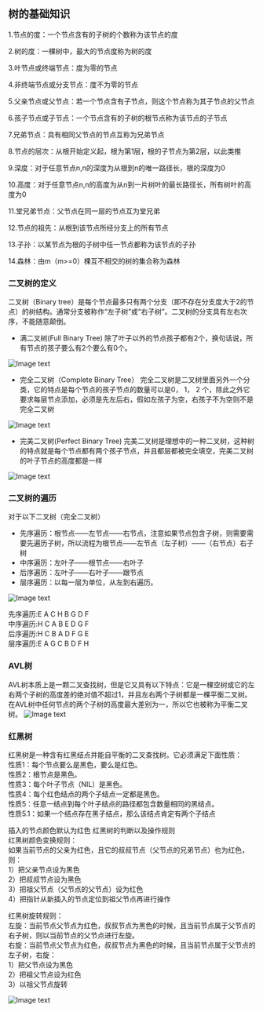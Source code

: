 ## 树的基础知识

1.节点的度：一个节点含有的子树的个数称为该节点的度

2.树的度：一棵树中，最大的节点度称为树的度

3.叶节点或终端节点：度为零的节点

4.非终端节点或分支节点：度不为零的节点

5.父亲节点或父节点：若一个节点含有子节点，则这个节点称为其子节点的父节点

6.孩子节点或子节点：一个节点含有的子树的根节点称为该节点的子节点

7.兄弟节点：具有相同父节点的节点互称为兄弟节点

8.节点的层次：从根开始定义起，根为第1层，根的子节点为第2层，以此类推

9.深度：对于任意节点n,n的深度为从根到n的唯一路径长，根的深度为0

10.高度：对于任意节点n,n的高度为从n到一片树叶的最长路径长，所有树叶的高度为0

11.堂兄弟节点：父节点在同一层的节点互为堂兄弟

12.节点的祖先：从根到该节点所经分支上的所有节点

13.子孙：以某节点为根的子树中任一节点都称为该节点的子孙

14.森林：由m（m>=0）棵互不相交的树的集合称为森林


### 二叉树的定义

   二叉树（Binary tree）是每个节点最多只有两个分支（即不存在分支度大于2的节点）的树结构。通常分支被称作“左子树”或“右子树”。二叉树的分支具有左右次序，不能随意颠倒。
   
   * 满二叉树(Full Binary Tree)
   除了叶子以外的节点孩子都有2个，换句话说，所有节点的孩子要么有2个要么有0个。
   
   ![Image text](https://github.com/Aaronlllao/DataStructure/blob/master/%E6%A0%91/picture/Full-Binary-Tree.png)    
   
   * 完全二叉树（Complete Binary Tree）
   完全二叉树是二叉树里面另外一个分类，它的特点是每个节点的孩子节点的数量可以是0， 1， 2 个，除此之外它要求每层节点添加，必须是先左后右，假如左孩子为空，右孩子不为空则不是完全二叉树    
   
   ![Image text]( https://github.com/Aaronlllao/DataStructure/blob/master/%E6%A0%91/picture/complete-full-trees1.png)   
    
   * 完美二叉树(Perfect Binary Tree)
   完美二叉树是理想中的一种二叉树，这种树的特点就是每个节点都有两个孩子节点，并且都层都被完全填空，完美二叉树的叶子节点的高度都是一样  
   
   ![Image text](https://github.com/Aaronlllao/DataStructure/blob/master/%E6%A0%91/picture/perfect-binary-tree.png)
  
   
### 二叉树的遍历

对于以下二叉树（完全二叉树）
* 先序遍历：根节点——左节点——右节点，注意如果节点包含子树，则需要需要先遍历子树，所以流程为根节点——左节点（左子树）——（右节点）右子树  
* 中序遍历：左叶子——根节点——右叶子
* 后序遍历：左叶子——右叶子——跟节点
* 层序遍历：以每一层为单位，从左到右遍历。

 ![Image text](https://github.com/Aaronlllao/DataStructure/blob/master/%E6%A0%91/picture/Complete%20Binary%20Tree.png)
 
 先序遍历:E A C H B G D F  
 中序遍历:H C A B E D G F    
 后序遍历:H C B A D F G E    
 层序遍历:E A G C B D F H    

### AVL树  
AVL树本质上是一颗二叉查找树，但是它又具有以下特点：它是一棵空树或它的左右两个子树的高度差的绝对值不超过1，并且左右两个子树都是一棵平衡二叉树。在AVL树中任何节点的两个子树的高度最大差别为一，所以它也被称为平衡二叉树。
![Image text](https://github.com/Aaronlllao/DataStructure/blob/master/%E6%A0%91/picture/bst%20avl.png)

### 红黑树  
红黑树是一种含有红黑结点并能自平衡的二叉查找树。它必须满足下面性质：  
性质1：每个节点要么是黑色，要么是红色。  
性质2：根节点是黑色。  
性质3：每个叶子节点（NIL）是黑色。  
性质4：每个红色结点的两个子结点一定都是黑色。  
性质5：任意一结点到每个叶子结点的路径都包含数量相同的黑结点。  
性质5.1：如果一个结点存在黑子结点，那么该结点肯定有两个子结点  

插入的节点颜色默认为红色
红黑树的判断以及操作规则  
红黑树颜色变换规则：  
如果当前节点的父亲为红色，且它的叔叔节点（父节点的兄弟节点）也为红色，则：    
1）把父亲节点设为黑色  
2）把叔叔节点设为黑色  
3）把祖父节点（父节点的父节点）设为红色  
4）把指针从新插入的节点定位到祖父节点再进行操作  

红黑树旋转规则：  
左旋：当前节点父节点为红色，叔叔节点为黑色的时候，且当前节点属于父节点的右子树，则以当前节点的父节点进行左旋。  
右旋：当前节点父节点为红色，叔叔节点为黑色的时候，且当前节点属于父节点的左子树，右旋：  
1）把父节点设为黑色  
2）把祖父节点设为红色  
3）以祖父节点旋转  

   ![Image text](https://github.com/Aaronlllao/DataStructure/blob/master/%E6%A0%91/picture/redblacktree.jpg)    

